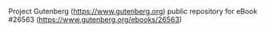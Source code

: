 Project Gutenberg (https://www.gutenberg.org) public repository for eBook #26563 (https://www.gutenberg.org/ebooks/26563)
